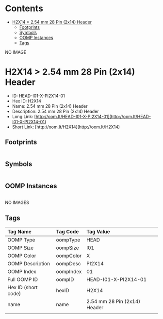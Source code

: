 



Contents
========

* [H2X14 > 2.54 mm 28 Pin (2x14) Header](#h2x14--254-mm-28-pin-2x14-header)
	* [Footprints](#footprints)
	* [Symbols](#symbols)
	* [OOMP Instances](#oomp-instances)
	* [Tags](#tags)
  
NO IMAGE  
# H2X14 > 2.54 mm 28 Pin (2x14) Header

- ID: HEAD-I01-X-PI2X14-01
- Hex ID: H2X14
- Name: 2.54 mm 28 Pin (2x14) Header
- Description: 2.54 mm 28 Pin (2x14) Header
- Long Link: [http://oom.lt/HEAD-I01-X-PI2X14-01](http://oom.lt/HEAD-I01-X-PI2X14-01)
- Short Link: [http://oom.lt/H2X14](http://oom.lt/H2X14)

## Footprints
  

|||||
| :--- | :--- | :--- | :--- |

## Symbols
  

|||||
| :--- | :--- | :--- | :--- |

## OOMP Instances
  

|||||
| :--- | :--- | :--- | :--- |
  
NO IMAGES  
## Tags
  

|Tag Name|Tag Code|Tag Value|
| :--- | :--- | :--- |
|OOMP Type|oompType|HEAD|
|OOMP Size|oompSize|I01|
|OOMP Color|oompColor|X|
|OOMP Description|oompDesc|PI2X14|
|OOMP Index|oompIndex|01|
|Full OOMP ID|oompID|HEAD-I01-X-PI2X14-01|
|Hex ID (short code)|hexID|H2X14|
|name|name|2.54 mm 28 Pin (2x14) Header|
||||
